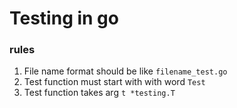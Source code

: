 # Testing in go

### rules
1. File name format should be like `filename_test.go`
2. Test function must start with with word `Test`
3. Test function takes arg `t *testing.T`